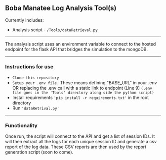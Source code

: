 ## Boba Manatee Log Analysis Tool(s) 
Currently includes:
- Analysis script - `/Tools/dataRetrieval.py`
----

The analysis script uses an environment variable to connect to the hosted endpoint for the flask API that bridges the simulation to the mongoDB.

----

### Instructions for use 
- `Clone this repository`
- `Setup your .env file.` These means defining "BASE_URL" in your .env OR replacing the .env call with a static link to endpoint (Line 9)
  `(.env file goes in the 'Tools' directory along side the python script)`
- Install requirements `'pip install -r requirements.txt'` in the root directory
- Run `'dataRetrival.py'`

----

### Functionality 
Once run, the script will connect to the API and get a list of session IDs. It will then extract all the logs for each unique session ID and 
generate a csv report of the log data. These CSV reports are then used by the report generation script (soon to come).
